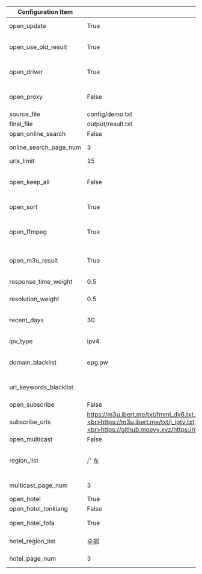 | Configuration Item     | Default Value                                                                                                                                                                                                   | Description                                                                                                                             |
| ---------------------- | --------------------------------------------------------------------------------------------------------------------------------------------------------------------------------------------------------------- | --------------------------------------------------------------------------------------------------------------------------------------- |
| open_update            | True                                                                                                                                                                                                            | Enable updates, if disabled then only the result page service is run                                                                    |
| open_use_old_result    | True                                                                                                                                                                                                            | Enable the use of historical update results and merge them into the current update                                                      |
| open_driver            | True                                                                                                                                                                                                            | Enable browser execution, If there are no updates, this mode can be enabled, which consumes more performance                            |
| open_proxy             | False                                                                                                                                                                                                           | Enable proxy, automatically obtains free available proxies, If there are no updates, this mode can be enabled                           |
| source_file            | config/demo.txt                                                                                                                                                                                                 | Template file path                                                                                                                      |
| final_file             | output/result.txt                                                                                                                                                                                               | Generated result file path                                                                                                              |
| open_online_search     | False                                                                                                                                                                                                           | Enable online search source feature                                                                                                     |
| online_search_page_num | 3                                                                                                                                                                                                               | Page retrieval quantity for online search channels                                                                                      |
| urls_limit             | 15                                                                                                                                                                                                              | Number of interfaces per channel                                                                                                        |
| open_keep_all          | False                                                                                                                                                                                                           | Retain all search results, retain results with non-template channel names, recommended to be turned on when manually maintaining        |
| open_sort              | True                                                                                                                                                                                                            | Enable the sorting function (response speed, date, resolution)                                                                          |
| open_ffmpeg            | True                                                                                                                                                                                                            | Enable speed testing using FFmpeg to obtain more accurate speed and resolution information. Manual installation is required in advance. |
| open_m3u_result        | True                                                                                                                                                                                                            | Enable the conversion to generate m3u file type result links, supporting the display of channel icons                                   |
| response_time_weight   | 0.5                                                                                                                                                                                                             | Response time weight value (the sum of all weight values should be 1)                                                                   |
| resolution_weight      | 0.5                                                                                                                                                                                                             | Resolution weight value (the sum of all weight values should be 1)                                                                      |
| recent_days            | 30                                                                                                                                                                                                              | Retrieve interfaces updated within a recent time range (in days), reducing appropriately can avoid matching issues                      |
| ipv_type               | ipv4                                                                                                                                                                                                            | The type of interface in the generated result, optional values: ipv4, ipv6, all                                                         |
| domain_blacklist       | epg.pw                                                                                                                                                                                                          | Interface domain blacklist, used to filter out interfaces with low-quality, ad-inclusive domains                                        |
| url_keywords_blacklist |                                                                                                                                                                                                                 | Interface keyword blacklist, used to filter out interfaces containing specific characters                                               |
| open_subscribe         | False                                                                                                                                                                                                           | Enable subscription source feature                                                                                                      |
| subscribe_urls         | https://m3u.ibert.me/txt/fmml_dv6.txt,<br>https://m3u.ibert.me/txt/o_cn.txt,<br>https://m3u.ibert.me/txt/j_iptv.txt,<br>https://github.moeyy.xyz/https://raw.githubusercontent.com/PizazzGY/TVBox/main/live.txt | Subscription source list                                                                                                                |
| open_multicast         | False                                                                                                                                                                                                           | Enable multicast source function                                                                                                        |
| region_list            | 广东                                                                                                                                                                                                            | Multicast source region list, [more regions](../updates/multicast/multicast_map.json, all means all regions)                            |
| multicast_page_num     | 3                                                                                                                                                                                                               | Number of pages to retrieve for multicast regions                                                                                       |
| open_hotel             | True                                                                                                                                                                                                            | Enable hotel source feature                                                                                                             |
| open_hotel_tonkiang    | False                                                                                                                                                                                                           | Enable Tonkiang hotel source work mode                                                                                                  |
| open_hotel_fofa        | True                                                                                                                                                                                                            | Enable FOFA、ZoomEye hotel source work mode                                                                                             |
| hotel_region_list      | 全部                                                                                                                                                                                                            | List of hotel source regions, [more regions](../updates/fofa/fofa_map.py), 'all' indicates all regions                                  |
| hotel_page_num         | 3                                                                                                                                                                                                               | Number of pages to retrieve for hotel regions                                                                                           |
